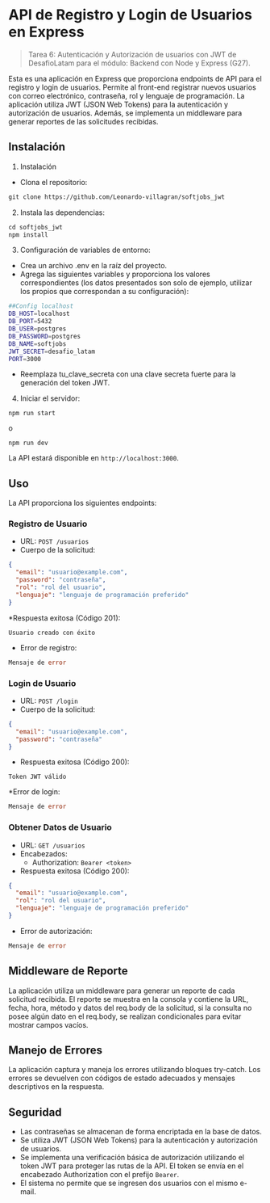 # API de Registro y Login de Usuarios en Express

>Tarea 6: Autenticación y Autorización de usuarios con JWT de DesafioLatam para el módulo: Backend con Node y Express (G27).

Esta es una aplicación en Express que proporciona endpoints de API para el registro y login de usuarios. Permite al front-end registrar nuevos usuarios con correo electrónico, contraseña, rol y lenguaje de programación. La aplicación utiliza JWT (JSON Web Tokens) para la autenticación y autorización de usuarios. Además, se implementa un middleware para generar reportes de las solicitudes recibidas.

## Instalación

1. Instalación
* Clona el repositorio:

```markdown
git clone https://github.com/Leonardo-villagran/softjobs_jwt
```
2. Instala las dependencias:

```makefile
cd softjobs_jwt
npm install
```
3. Configuración de variables de entorno:

* Crea un archivo .env en la raíz del proyecto.
* Agrega las siguientes variables y proporciona los valores correspondientes (los datos presentados son solo de ejemplo, utilizar los propios que correspondan a su configuración):

``` bash
##Config localhost 
DB_HOST=localhost
DB_PORT=5432
DB_USER=postgres
DB_PASSWORD=postgres
DB_NAME=softjobs
JWT_SECRET=desafio_latam
PORT=3000
```

* Reemplaza tu_clave_secreta con una clave secreta fuerte para la generación del token JWT.

4. Iniciar el servidor:

```arduino
npm run start
```
o
```arduino
npm run dev
```
La API estará disponible en `http://localhost:3000`.

## Uso
La API proporciona los siguientes endpoints:
### Registro de Usuario

* URL: `POST /usuarios`
* Cuerpo de la solicitud:

```json
{
  "email": "usuario@example.com",
  "password": "contraseña",
  "rol": "rol del usuario",
  "lenguaje": "lenguaje de programación preferido"
}
```

*Respuesta exitosa (Código 201):
```
Usuario creado con éxito
```
* Error de registro:
```go
Mensaje de error
```
### Login de Usuario

* URL: `POST /login`
* Cuerpo de la solicitud:

```json
{
  "email": "usuario@example.com",
  "password": "contraseña"
}
```
* Respuesta exitosa (Código 200):
```
Token JWT válido
```
*Error de login:
```go
Mensaje de error
```

### Obtener Datos de Usuario
* URL: `GET /usuarios`
* Encabezados:
  * Authorization: `Bearer <token>`
* Respuesta exitosa (Código 200):

```json
{
  "email": "usuario@example.com",
  "rol": "rol del usuario",
  "lenguaje": "lenguaje de programación preferido"
}

```
* Error de autorización:

```go
Mensaje de error
```

## Middleware de Reporte
La aplicación utiliza un middleware para generar un reporte de cada solicitud recibida. El reporte se muestra en la consola y contiene la URL, fecha, hora, método y datos del req.body de la solicitud, si la consulta no posee algún dato en el req.body, se realizan condicionales para evitar mostrar campos vacíos.  

## Manejo de Errores
La aplicación captura y maneja los errores utilizando bloques try-catch. Los errores se devuelven con códigos de estado adecuados y mensajes descriptivos en la respuesta.

## Seguridad
* Las contraseñas se almacenan de forma encriptada en la base de datos.
* Se utiliza JWT (JSON Web Tokens) para la autenticación y autorización de usuarios.
* Se implementa una verificación básica de autorización utilizando el token JWT para proteger las rutas de la API. El token se envía en el encabezado Authorization con el prefijo `Bearer`.
* El sistema no permite que se ingresen dos usuarios con el mismo e-mail.
